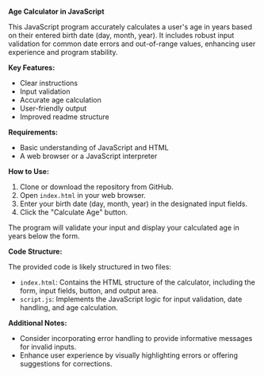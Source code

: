 **Age Calculator in JavaScript**

This JavaScript program accurately calculates a user's age in years based on their entered birth date (day, month, year). It includes robust input validation for common date errors and out-of-range values, enhancing user experience and program stability.

**Key Features:**

* Clear instructions
* Input validation
* Accurate age calculation
* User-friendly output
* Improved readme structure

**Requirements:**

* Basic understanding of JavaScript and HTML
* A web browser or a JavaScript interpreter

**How to Use:**

1. Clone or download the repository from GitHub.
2. Open `index.html` in your web browser.
3. Enter your birth date (day, month, year) in the designated input fields.
4. Click the "Calculate Age" button.

The program will validate your input and display your calculated age in years below the form.

**Code Structure:**

The provided code is likely structured in two files:

* `index.html`: Contains the HTML structure of the calculator, including the form, input fields, button, and output area.
* `script.js`: Implements the JavaScript logic for input validation, date handling, and age calculation.

**Additional Notes:**

* Consider incorporating error handling to provide informative messages for invalid inputs.
* Enhance user experience by visually highlighting errors or offering suggestions for corrections.



